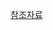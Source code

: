 <a href='https://velog.io/@mungyun/%EB%A9%B4%EC%A0%91%EC%9D%84-%EC%9C%84%ED%95%9C-CS-%EC%A0%84%EA%B3%B5%EC%A7%80%EC%8B%9D-%EB%85%B8%ED%8A%B8-2.4-IP%EC%A3%BC%EC%86%8C'>참조자료</a>
